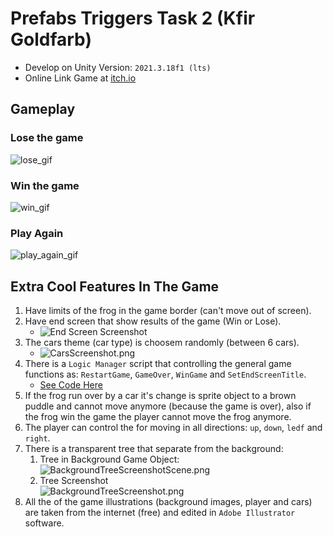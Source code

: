 # Prefabs Triggers Task 2 (Kfir Goldfarb)

- Develop on Unity Version: `2021.3.18f1 (lts)`
- Online Link Game at [itch.io](https://shoot-for-the-sky.itch.io/prefabs-triggers-task-2-kg)

## Gameplay

### Lose the game

![lose_gif](Gifs/lose_gif.gif)

### Win the game

![win_gif](Gifs/win_gif.gif)

### Play Again

![play_again_gif](Gifs/play_again_gif.gif)

## Extra Cool Features In The Game

1. Have limits of the frog in the game border (can't move out of screen).
2. Have end screen that show results of the game (Win or Lose).
    * ![End Screen Screenshot](Images/EndScreenScreenshot.png)
3. The cars theme (car type) is choosem randomly (between 6 cars).
   * ![CarsScreenshot.png](Images/CarsScreenshot.png)
4. There is a `Logic Manager` script that controlling the general game functions as: `RestartGame`, `GameOver`, `WinGame` and `SetEndScreenTitle`.
    * [See Code Here](Assets/Scripts/LogicManager.cs)
5. If the frog run over by a car it's change is sprite object to a brown puddle and cannot move anymore (because the game is over), also if the frog win the game the player cannot move the frog anymore.
6. The player can control the for moving in all directions: `up`, `down`, `ledf` and `right`.
7. There is a transparent tree that separate from the background:
   1. Tree in Background Game Object: <br> ![BackgroundTreeScreenshotScene.png](Images/BackgroundTreeScreenshotScene.png)
   2. Tree Screenshot <br> ![BackgroundTreeScreenshot.png](Images/BackgroundTreeScreenshot.png)
8. All the of the game illustrations (background images, player and cars) are taken from the internet (free) and edited in `Adobe Illustrator` software.